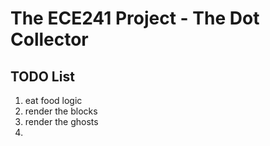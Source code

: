 # The ECE241 Project - The Dot Collector

## TODO List

1. eat food logic
2. render the blocks
3. render the ghosts
4. 